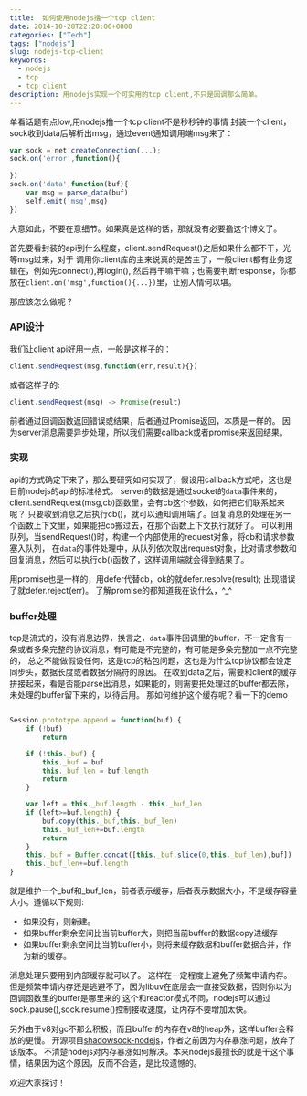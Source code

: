 ```yaml
---
title:  如何使用nodejs撸一个tcp client
date: 2014-10-28T22:20:00+0800
categories: ["Tech"]
tags: ["nodejs"]
slug: nodejs-tcp-client
keywords:
  - nodejs
  - tcp
  - tcp client
description: 用nodejs实现一个可实用的tcp client,不只是回调那么简单。
---
```


单看话题有点low,用nodejs撸一个tcp client不是秒秒钟的事情
封装一个client，sock收到data后解析出msg，通过event通知调用端msg来了：
```javascript
var sock = net.createConnection(...);
sock.on('error',function(){
	
})
sock.on('data',function(buf){
	var msg = parse_data(buf)
	self.emit('msg',msg)
})
```
大意如此，不要在意细节。如果真是这样的话，那就没有必要撸这个博文了。

首先要看封装的api到什么程度，client.sendRequest()之后如果什么都不干，光等msg过来，对于
调用你client库的主来说真的是苦主了，一般client都有业务逻辑在，例如先connect(),再login(),
然后再干嘛干嘛；也需要判断response，你都放在`client.on('msg',function(){...})`里，让别人情何以堪。

那应该怎么做呢？

<!--more-->

### API设计
我们让client api好用一点，一般是这样子的：
```javascript
client.sendRequest(msg,function(err,result){})
```
或者这样子的:
```javascript
client.sendRequest(msg) -> Promise(result)
```
前者通过回调函数返回错误或结果，后者通过Promise返回，本质是一样的。
因为server消息需要异步处理，所以我们需要callback或者promise来返回结果。

### 实现
api的方式确定下来了，那么要研究如何实现了，假设用callback方式吧，这也是目前nodejs的api的标准格式。
server的数据是通过socket的`data`事件来的，client.sendRequest(msg,cb)函数里，会有cb这个参数，如何把它们联系起来呢？
只要收到消息之后执行cb()，就可以通知调用端了。回复消息的处理在另一个函数上下文里，如果能把cb搬过去，在那个函数上下文执行就好了。
可以利用队列，当sendRequest()时，构建一个内部使用的request对象，将cb和请求参数塞入队列，
在`data`的事件处理中，从队列依次取出request对象，比对请求参数和回复消息，然后可以执行cb()函数了，这样调用端就会得到结果了。

用promise也是一样的，用defer代替cb，ok的就defer.resolve(result); 出现错误了就defer.reject(err)。
了解promise的都知道我在说什么，^_^

### buffer处理
tcp是流式的，没有消息边界，换言之，`data`事件回调里的buffer，不一定含有一条或者多条完整的协议消息，有可能是不完整的，有可能是多条完整加一点不完整的，
总之不能做假设任何，这是tcp的粘包问题，这也是为什么tcp协议都会设定同步头，数据长度或者数据分隔符的原因。
在收到data之后，需要和client的缓存拼接起来，看是否能parse出消息，如果能的，则需要把处理过的buffer都去除，
未处理的buffer留下来的，以待后用。
那如何维护这个缓存呢？看一下的demo
```javascript

Session.prototype.append = function(buf) {
    if (!buf)
        return

    if (!this._buf) {
        this._buf = buf
        this._buf_len = buf.length
        return
    }

    var left = this._buf.length - this._buf_len
    if (left>=buf.length) {
        buf.copy(this._buf,this._buf_len)
        this._buf_len+=buf.length
        return
    }
    this._buf = Buffer.concat([this._buf.slice(0,this._buf_len),buf])
    this._buf_len+=buf.length
}
```
就是维护一个_buf和_buf_len，前者表示缓存，后者表示数据大小，不是缓存容量大小。遵循以下规则:
- 如果没有，则新建。
- 如果buffer剩余空间比当前buffer大，则把当前buffer的数据copy进缓存
- 如果buffer剩余空间比当前buffer小，则将来缓存数据和buffer数据合并，作为新的缓存。

消息处理只要用到内部缓存就可以了。
这样在一定程度上避免了频繁申请内存。
但是频繁申请内存还是逃避不了，因为libuv在底层会一直接受数据，否则你以为回调函数里的buffer是哪里来的
这个和reactor模式不同，nodejs可以通过sock.pause(),sock.resume()控制接收速度，让内存不要增加太快。

另外由于v8对gc不那么积极，而且buffer的内存在v8的heap外，这样buffer会释放的更慢。
开源项目[shadowsock-nodejs](https://github.com/clowwindy/shadowsocks-nodejs)，作者之前因为内存暴涨问题，放弃了该版本。
不清楚nodejs对内存暴涨如何解决。本来nodejs最擅长的就是干这个事情，结果因为这个原因，反而不合适，是比较遗憾的。

欢迎大家探讨！